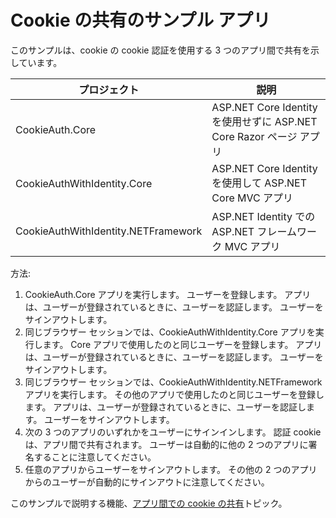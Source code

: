 # <a name="cookie-sharing-sample-app"></a>Cookie の共有のサンプル アプリ

このサンプルは、cookie の cookie 認証を使用する 3 つのアプリ間で共有を示しています。

| プロジェクト                             | 説明 |
| ----------------------------------- | ----------- |
| CookieAuth.Core                     | ASP.NET Core Identity を使用せずに ASP.NET Core Razor ページ アプリ |
| CookieAuthWithIdentity.Core         | ASP.NET Core Identity を使用して ASP.NET Core MVC アプリ |
| CookieAuthWithIdentity.NETFramework | ASP.NET Identity での ASP.NET フレームワーク MVC アプリ |

方法:

1. CookieAuth.Core アプリを実行します。 ユーザーを登録します。 アプリは、ユーザーが登録されているときに、ユーザーを認証します。 ユーザーをサインアウトします。
1. 同じブラウザー セッションでは、CookieAuthWithIdentity.Core アプリを実行します。 Core アプリで使用したのと同じユーザーを登録します。 アプリは、ユーザーが登録されているときに、ユーザーを認証します。 ユーザーをサインアウトします。
1. 同じブラウザー セッションでは、CookieAuthWithIdentity.NETFramework アプリを実行します。 その他のアプリで使用したのと同じユーザーを登録します。 アプリは、ユーザーが登録されているときに、ユーザーを認証します。 ユーザーをサインアウトします。
1. 次の 3 つのアプリのいずれかをユーザーにサインインします。 認証 cookie は、アプリ間で共有されます。 ユーザーは自動的に他の 2 つのアプリに署名することに注意してください。
1. 任意のアプリからユーザーをサインアウトします。 その他の 2 つのアプリからのユーザーが自動的にサインアウトに注意してください。

このサンプルで説明する機能、[アプリ間での cookie の共有](https://docs.microsoft.com/aspnet/core/security/cookie-sharing)トピック。
